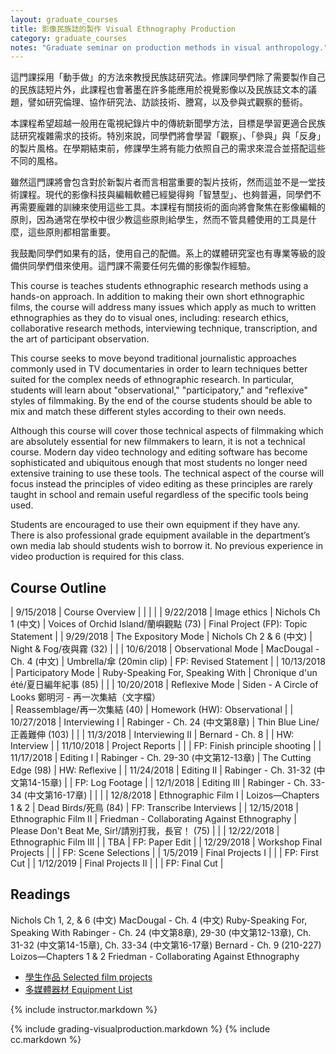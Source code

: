 ```yaml
---
layout: graduate_courses
title: 影像民族誌的製作 Visual Ethnography Production
category: graduate_courses
notes: "Graduate seminar on production methods in visual anthropology."
---
```


這門課採用「動手做」的方法來教授民族誌研究法。修課同學們除了需要製作自己的民族誌短片外，此課程也會著墨在許多能應用於視覺影像以及民族誌文本的議題，譬如研究倫理、協作研究法、訪談技術、謄寫，以及參與式觀察的藝術。

本課程希望超越一般用在電視紀錄片中的傳統新聞學方法，目標是學習更適合民族誌研究複雜需求的技術。特別來說，同學們將會學習「觀察」、「參與」與「反身」的製片風格。在學期結束前，修課學生將有能力依照自己的需求來混合並搭配這些不同的風格。

雖然這門課將會包含對於新製片者而言相當重要的製片技術，然而這並不是一堂技術課程。現代的影像科技與編輯軟體已經變得夠「智慧型」、也夠普遍，同學們不再需要龐雜的訓練來使用這些工具。本課程有關技術的面向將會聚焦在影像編輯的原則，因為通常在學校中很少教這些原則給學生，然而不管具體使用的工具是什麼，這些原則都相當重要。

我鼓勵同學們如果有的話，使用自己的配備。系上的媒體研究室也有專業等級的設備供同學們借來使用。這門課不需要任何先備的影像製作經驗。

This course is teaches students ethnographic research methods using a hands-on approach. In addition to making their own short ethnographic films, the course will address many issues which apply as much to written ethnographies as they do to visual ones, including: research ethics, collaborative research methods, interviewing technique, transcription, and the art of participant observation. 

This course seeks to move beyond traditional journalistic approaches commonly used in TV documentaries in order to learn techniques better suited for the complex needs of ethnographic research. In particular, students will learn about "observational," "participatory," and "reflexive" styles of filmmaking. By the end of the course students should be able to mix and match these different styles according to their own needs.

Although this course will cover those technical aspects of filmmaking which are absolutely essential for new filmmakers to learn, it is not a technical course. Modern day video technology and editing software has become sophisticated and ubiquitous enough that most students no longer need extensive training to use these tools. The technical aspect of the course will focus instead the principles of video editing as these principles are rarely taught in school and remain useful regardless of the specific tools being used. 

Students are encouraged to use their own equipment if they have any. There is also professional grade equipment available in the department’s own media lab should students wish to borrow it. No previous experience in video production is required for this class.

## Course Outline

| 9/15/2018 | Course Overview |   |   |   |
| 9/22/2018 | Image ethics | Nichols Ch 1 (中文) | Voices of Orchid Island/蘭嶼觀點 (73) | Final Project (FP): Topic Statement |
| 9/29/2018 | The Expository Mode | Nichols Ch 2 & 6  (中文) | Night & Fog/夜與霧 (32) |   |
| 10/6/2018 | Observational Mode | MacDougal - Ch. 4  (中文) | Umbrella/傘 (20min clip) | FP: Revised Statement |
| 10/13/2018 | Participatory Mode | Ruby-Speaking For, Speaking With | Chronique d'un été/夏日編年紀事 (85) |   |
| 10/20/2018 | Reflexive Mode | Siden - A Circle of Looks 鄭明河 - 再一次集結（文字檔）<br> | Reassemblage/再一次集結 (40) | Homework (HW): Observational |
| 10/27/2018 | Interviewing I | Rabinger - Ch. 24  (中文第8章) | Thin Blue Line/正義難伸 (103) |   |
| 11/3/2018 | Interviewing II | Bernard - Ch. 8 |   | HW: Interview |
| 11/10/2018 | Project Reports |   |   | FP: Finish principle shooting |
| 11/17/2018 | Editing I | Rabinger - Ch. 29-30 (中文第12-13章) | The Cutting Edge (98) | HW: Reflexive |
| 11/24/2018 | Editing II | Rabinger - Ch. 31-32 (中文第14-15章) |   | FP: Log Footage |
| 12/1/2018 | Editing III | Rabinger - Ch. 33-34 (中文第16-17章) |   |   |
| 12/8/2018 | Ethnographic Film I | Loizos—Chapters 1 & 2 | Dead Birds/死鳥 (84) | FP: Transcribe Interviews |
| 12/15/2018 | Ethnographic Film II | Friedman - Collaborating Against Ethnography | Please Don't Beat Me, Sir!/請別打我，長官！ (75) |   |
| 12/22/2018 | Ethnographic Film III |   | TBA | FP: Paper Edit |
| 12/29/2018 | Workshop Final Projects |   |   | FP: Scene Selections |
| 1/5/2019 | Final Projects I |   |   | FP: First Cut |
| 1/12/2019 | Final Projects II |   |   | FP: Final Cut |

## Readings
Nichols Ch 1, 2, & 6 (中文)
MacDougal - Ch. 4 (中文)
Ruby-Speaking For, Speaking With
Rabinger - Ch. 24 (中文第8章), 29-30 (中文第12-13章), Ch. 31-32 (中文第14-15章), Ch. 33-34 (中文第16-17章)
Bernard - Ch. 9 (210-227)
Loizos—Chapters 1 & 2
Friedman - Collaborating Against Ethnography

* [學生作品 Selected film projects]({{site.baseurl}}/student-films)
* [多媒體器材 Equipment List](http://www.erc.ndhu.edu.tw/files/13-1048-37498.php)

{% include instructor.markdown %}


{% include grading-visualproduction.markdown %}
{% include cc.markdown %}




